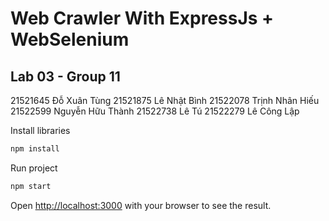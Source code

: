 # Web Crawler With ExpressJs + WebSelenium
## Lab 03 - Group 11
21521645	Đỗ Xuân Tùng
21521875	Lê Nhật Bình
21522078	Trịnh Nhân Hiếu
21522599	Nguyễn Hữu Thành
21522738	Lê Tú
21522279	Lê Công Lập

Install libraries
```bash
npm install
```
Run project
```bash
npm start
```


Open [http://localhost:3000](http://localhost:3000) with your browser to see the result.
